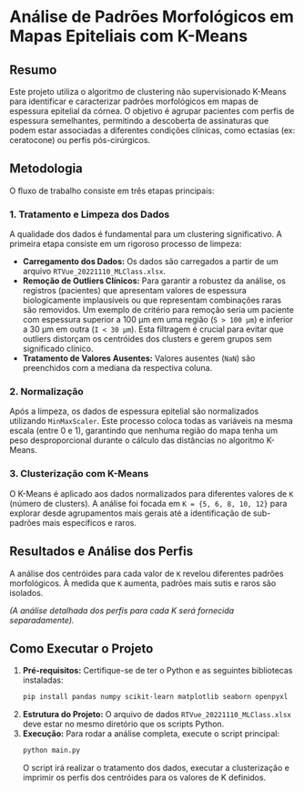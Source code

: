 # Análise de Padrões Morfológicos em Mapas Epiteliais com K-Means

## Resumo

Este projeto utiliza o algoritmo de clustering não supervisionado K-Means para identificar e caracterizar padrões morfológicos em mapas de espessura epitelial da córnea. O objetivo é agrupar pacientes com perfis de espessura semelhantes, permitindo a descoberta de assinaturas que podem estar associadas a diferentes condições clínicas, como ectasias (ex: ceratocone) ou perfis pós-cirúrgicos.

## Metodologia

O fluxo de trabalho consiste em três etapas principais:

### 1. Tratamento e Limpeza dos Dados

A qualidade dos dados é fundamental para um clustering significativo. A primeira etapa consiste em um rigoroso processo de limpeza:

- **Carregamento dos Dados:** Os dados são carregados a partir de um arquivo `RTVue_20221110_MLClass.xlsx`.
- **Remoção de Outliers Clínicos:** Para garantir a robustez da análise, os registros (pacientes) que apresentam valores de espessura biologicamente implausíveis ou que representam combinações raras são removidos. Um exemplo de critério para remoção seria um paciente com espessura superior a 100 µm em uma região (`S > 100 µm`) e inferior a 30 µm em outra (`I < 30 µm`). Esta filtragem é crucial para evitar que outliers distorçam os centróides dos clusters e gerem grupos sem significado clínico.
- **Tratamento de Valores Ausentes:** Valores ausentes (`NaN`) são preenchidos com a mediana da respectiva coluna.

### 2. Normalização

Após a limpeza, os dados de espessura epitelial são normalizados utilizando `MinMaxScaler`. Este processo coloca todas as variáveis na mesma escala (entre 0 e 1), garantindo que nenhuma região do mapa tenha um peso desproporcional durante o cálculo das distâncias no algoritmo K-Means.

### 3. Clusterização com K-Means

O K-Means é aplicado aos dados normalizados para diferentes valores de `K` (número de clusters). A análise foi focada em `K = {5, 6, 8, 10, 12}` para explorar desde agrupamentos mais gerais até a identificação de sub-padrões mais específicos e raros.

## Resultados e Análise dos Perfis

A análise dos centróides para cada valor de `K` revelou diferentes padrões morfológicos. À medida que `K` aumenta, padrões mais sutis e raros são isolados.

*(A análise detalhada dos perfis para cada K será fornecida separadamente).*

## Como Executar o Projeto

1.  **Pré-requisitos:** Certifique-se de ter o Python e as seguintes bibliotecas instaladas:
    ```bash
    pip install pandas numpy scikit-learn matplotlib seaborn openpyxl
    ```
2.  **Estrutura do Projeto:** O arquivo de dados `RTVue_20221110_MLClass.xlsx` deve estar no mesmo diretório que os scripts Python.
3.  **Execução:** Para rodar a análise completa, execute o script principal:
    ```bash
    python main.py
    ```
    O script irá realizar o tratamento dos dados, executar a clusterização e imprimir os perfis dos centróides para os valores de K definidos.